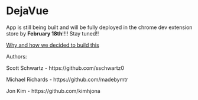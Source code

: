 # DejaVue


App is still being built and will be fully deployed in the chrome dev extension store by <b>February 18th</b>!!!! Stay tuned!!

<a href="https://medium.com/@jonajumba/why-were-building-dejavue-js-80e037bf15e3#.tygt4by9o">Why and how we decided to build this</a>



Authors:
<p>Scott Schwartz - https://github.com/sschwartz0</p>
<p>Michael Richards - https://github.com/madebymtr</p>
<p>Jon Kim - https://github.com/kimhjona</p>
